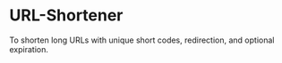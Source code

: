 # URL-Shortener
To shorten long URLs with unique short codes, redirection, and optional expiration.
